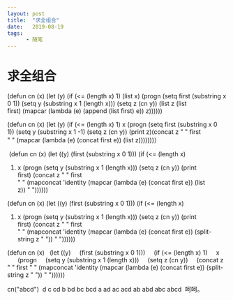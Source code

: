 ```yaml
---
layout: post
title:  "求全组合"
date:   2019-08-19
tags:
      - 随笔
---
```


# 求全组合


(defun cn (x) (let (y) (if (\<= (length x) 1) (list x) (progn (setq
first (substring x 0 1)) (setq y (substring x 1 (length x))) (setq z (cn
y)) (list z (list first) (mapcar (lambda (e) (append (list first) e))
z))))))



(defun cn (x) (let (y) (if (\<= (length x) 1) x (progn (setq first
(substring x 0 1)) (setq y (substring x 1 -1) (setq z (cn y)) (print
z)(concat z \" \" first \" \" (mapcar (lambda (e) (concat first
e)) (list z)))))))）



 (defun cn (x) (let ((y) (first (substring x 0 1))) (if (\<= (length x)
1) x (progn (setq y (substring x 1 (length x))) (setq z (cn y)) (print
first) (concat z \" \" first
\" \" (mapconcat \'identity (mapcar (lambda (e) (concat first e)) (list
z)) \" \"))))))



(defun cn (x) (let ((y) (first (substring x 0 1))) (if (\<= (length x)
1) x (progn (setq y (substring x 1 (length x))) (setq z (cn y)) (print
first) (concat z \" \" first
\" \" (mapconcat \'identity (mapcar (lambda (e) (concat first
e)) (split-string z \" \")) \" \"))))))



(defun cn (x)
  (let ((y)
    (first (substring x 0 1)))
    (if (\<= (length x) 1)
    x
      (progn
    (setq y (substring x 1 (length x)))
    (setq z (cn y))
    (concat z \" \" first
\" \" (mapconcat \'identity (mapcar (lambda (e) (concat first
e)) (split-string z \" \")) \" \"))))))

cn(\"abcd\") 
d c cd b bd bc bcd a ad ac acd ab abd abc abcd
 呵呵。 
  



